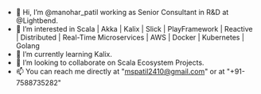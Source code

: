 - 👋 Hi, I’m @manohar_patil working as Senior Consultant in R&D at @Lightbend. 
- 👀 I’m interested in Scala | Akka | Kalix | Slick | PlayFramework | Reactive | Distributed | Real-Time Microservices | AWS | Docker | Kubernetes | Golang
- 🌱 I’m currently learning Kalix.
- 💞️ I’m looking to collaborate on Scala Ecosystem Projects.
- 📫 You can reach me directly at "mspatil2410@gmail.com" or at "+91-7588735282"

<!---
manoharpatil/manoharpatil is a ✨ special ✨ repository because its `README.md` (this file) appears on your GitHub profile.
You can click the Preview link to take a look at your changes.
--->
